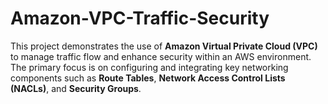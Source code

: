 # Amazon-VPC-Traffic-Security
This project demonstrates the use of **Amazon Virtual Private Cloud (VPC)** to manage traffic flow and enhance security within an AWS environment. The primary focus is on configuring and integrating key networking components such as **Route Tables**, **Network Access Control Lists (NACLs)**, and **Security Groups**. 
